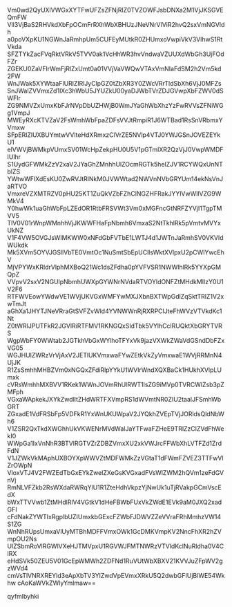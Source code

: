 Vm0wd2QyUXlVWGxXYTFwUFZsZFNjRlZ0TVZOWFJsbDNXa2M1VjJKSGVEQmFW
Vll3VjBaS2RHVkdXbFpOCmFrRXhWbXBHUzJNeVNrVlViR2hvQ2sxVmNGVldh
a0poVXpKU1NGWnJaRmhpUm5CUFEyMUtkR0ZHUmxoVwpiVkV3VlhwS1RtVkda
SFZTYkZacFVqRktVRkV5TVV0ak1VcHhWR3hvVndwaVZUUXdWbGh3UjFOdFZr
ZGEKU0ZaVFlrWmFjRlZxUmt0a01VVjVaVWQwVTAxVmNIaFdSM2h2Vm5kd2FW
WnJWak5XYWtaaFlURlZlRlJyClpGZ0tZbXR3Y0ZWcVRrTldSbXh6VjJ0MFZs
SnJWalZVVmxZd1lXc3hWbU5JYUZkU00yaDJWbTVrZDJGVwpXbFZWV0dSWFlr
ZG9NMVZxUmxKbFJrNVpDbUZHWjB0WmJYaGhWbXhzYzFwRVVsZFNiWGg1VmpJ
MWEyRXcKTVZaV2FsWmhWbFpaZDFsVVJtRmpiR1J6WTBad1RsSnVRbmxYVmxw
SFpERlZlUXBUYmtwVVlteHdXRmxzClVrZE5NVlp4VTJ0YWJGSnJOVEZEYkU1
elVWVjBWMkpVUmxSV01WcHpZekpHU0U5V1pGTmlXR2QzVjJ0VwpWMDFIUlhr
S1UydGFWMkZzV2xaV2JYaGhZMnhhUlZOcmRGTk5helZJV1RCYWQxUnNTblZS
YWtwWFlXdEsKU0ZwRVJtRlNkM0JVWWtad2NWVnNVbGRYUm14ekNsVnJaRTVO
VmxreVZXMTRZV0pHU25KT1ZuQkVZbFZhClNGZHFRakJYYlVwWllVZG9WMkV4
Y0hwWk1uaGhWbFpLZEdOR1RtbFRSVWt3Vm0xMGFncGtNRFZYVjI1TgpTMVV5
TlV0V01rWnpWMnhhVjJKWWFHaFpNbmh6VmxaS2NtTkhlRk5pVmtvMVYxUkNZ
V1F4VW5OVGJsWlMKWW0xNFdGbFVTbE1LWTJ4d1JWTnJaRmhSV0VKVldWUkdk
Mk5XVm5OYVJGSllVbTE0VmtOc1NuSmtSbEpUCllsWktXVlpxU2pCWlYwcEhV
MjVPYWxKRldrVlphMXBoQ21Wc1dsZFdha0pYVFVSR1NWWlhlRk5YYXpGMQpZ
VVpvV2sxV2NGUlpNbmhUWXpGYWNrNVdaRTVOYldONFZtMHdkMlIzY0U1V2F6
RTFWVEowYWdwVE1WVjUKVGxWMFYwMXJXbnBXTWpGdlZqSktTRlZ1V2xwTmJt
aGhXa1JHYTJNeVRraGtSVFZvWld4YVNWWnRjRXRPClJteFhWVzVTVkdKc1Nt
Z0tWRlJPUTFkR2JGVlRiRTFMV1RKNGQxSldTbk5VYlhCclRUQktXbGRYTVRS
WgpWbFY0WWtab2JGTkhVbGxWYlhoTFYxVk9jazVXWkZWaVdGSndDbFZxVG05
WGJHUlZWRzVrVjAxV2JETlUKVmxwaFYwZEtkVkZyVmxwaE1WVjRRMnN4UjJK
R1ZsSmhhMHBZVm0xNGQxZFdiRlpYYkU1WVlrWndXQXBaCk1HUkhXVlpLUmxk
cVRsWmhhMXBVV1RKek1WWnJOVmRhUlRWT1lsZG9iMVp0TVRCWlZsb3pZMFph
VGxaWApkekJXYkZwdlltZHdWRTFXVmpRS1dWVmtNR0ZIU2taalJFSmhWbGRT
ZGxadE1VdFRSbFp5VDFkR1YxWnUKUWpaV2JYQkhZVEpTVjJORldsQldNbWh6
V1ZSR2QxTkdXWGhhUkVKWENrMVdWalJaYTFwaFZHeE9TRlZzClZVdFhWekI0
WWpGa1IxVnNhR3BTVlRGTVZrZDBZVmxXU2xkVWJrcFFWbXhLVTFZd1ZrdFdN
V1JZWkVkMAphUXBOYXpWWVZtMDFWMkZzVGtaT1dFWmFZVEZ3TTFwVlZrOWpN
VloxVTJ4V2FWZEdTbGxEYkZwelZXeGsKVGxadFVsWlZWM2hQVm1zeFdGVnVj
RmNLVFZkb2RsWXdaRWRqYlU1R1ZteHdhVkpzYjNwUk1uTjRVakpGCmVscEdX
bWxTTVVwb1ZtMHdlRlV4VGtkV1dHeFBWbFUxVkZWdE1EVk9aM0JXQ2xadGFI
cFdNakZYWTIxRgplbUZIUmxkbGExcFZWbFJDWVZZeVVraFRhMmhzVW14S1ZG
WnNhRUpsUmxaVlUyMTBhMDFFVmxOWk1GcDMKVmpKV2NncFhXR2hZVmpOU2Ns
UlZSbmRoVlRGWlVXeHJTMVpxU1RGVWJFMTNWRzVTVldKclNuRldha0V4ClRX
eHdSVk50ZEU5V01GcEpWMWh2ZDFNd1RuVUtWbXBXV21KVVJuZFpWV2gzWVd4
cmVsTlVNRXREYld3eApXbTV3YlZwdVpEVmxXRkU5Q2dwbGFIUjBlWE54Wkhw
cAoKaWVkZWlyYmlmaw==

qyfmlbyhki